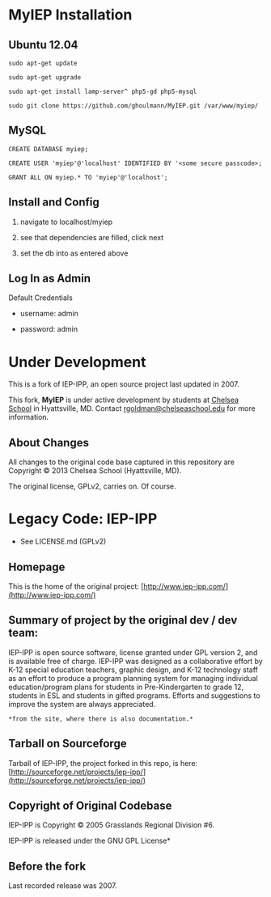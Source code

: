 # MyIEP Installation

## Ubuntu 12.04

`sudo apt-get update`

`sudo apt-get upgrade`

`sudo apt-get install lamp-server^ php5-gd php5-mysql`

`sudo git clone https://github.com/ghoulmann/MyIEP.git /var/www/myiep/`

## MySQL

`CREATE DATABASE myiep;`

`CREATE USER 'myiep'@'localhost' IDENTIFIED BY '<some secure passcode>;`

`GRANT ALL ON myiep.* TO 'myiep'@'localhost';`

## Install and Config

1. navigate to localhost/myiep
  
2. see that dependencies are filled, click next
  
3. set the db into as entered above
  

## Log In as Admin

Default Credentials

- username: admin
  
- password: admin

# Under Development

This is a fork of IEP-IPP, an open source project last updated in 2007.

This fork, **MyIEP** is under active development by students at [Chelsea School](http://chelseaschool.edu) in Hyattsville, MD. Contact rgoldman@chelseaschool.edu for more information.

## About Changes

All changes to the original code base captured in this repository are Copyright  © 2013 Chelsea School (Hyattsville, MD).

The original license, GPLv2, carries on. Of course.

# Legacy Code: IEP-IPP

* See LICENSE.md (GPLv2)

## Homepage

This is the home of the original project: [http://www.iep-ipp.com/](http://www.iep-ipp.com/)
	
## Summary of project by the original dev / dev team:

IEP-IPP is open source software, license granted under GPL version 2, and is available free of charge. IEP-IPP was designed as a collaborative effort by K-12 special education teachers, graphic design, and K-12 technology staff as an effort to produce a program planning system for managing individual education/program plans for students in Pre-Kindergarten to grade 12, students in ESL and students in gifted programs. Efforts and suggestions to improve the system are always appreciated. 	

	*from the site, where there is also documentation.*

## Tarball on Sourceforge

Tarball of IEP-IPP, the project forked in this repo, is here: [http://sourceforge.net/projects/iep-ipp/](http://sourceforge.net/projects/iep-ipp/)

## Copyright of Original Codebase

IEP-IPP is Copyright © 2005 Grasslands Regional Division #6.
	
IEP-IPP is released under the GNU GPL License*

## Before the fork

Last recorded release was 2007. 
